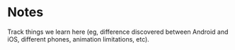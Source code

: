 # Notes

Track things we learn here (eg, difference discovered between Android and iOS, different phones, animation limitations, etc).
